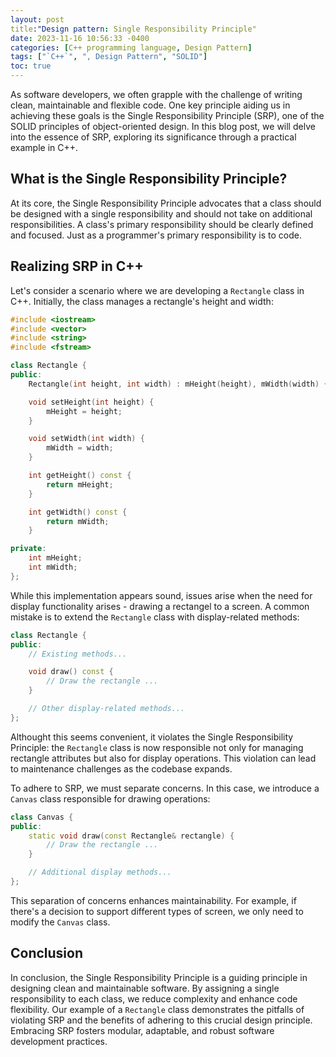 ```yaml
---
layout: post
title:"Design pattern: Single Responsibility Principle"
date: 2023-11-16 10:56:33 -0400
categories: [C++ programming language, Design Pattern]
tags: ["`C++`", ", Design Pattern", "SOLID"]
toc: true
---
```


As software developers, we often grapple with the challenge of writing clean, maintainable and flexible code. One key principle aiding us in achieving these goals is the Single Responsibility Principle (SRP), one of the SOLID principles of object-oriented design. In this blog post, we will delve into the essence of SRP, exploring its significance through a practical example in C++.

## What is the Single Responsibility Principle?
At its core, the Single Responsibility Principle advocates that a class should be designed with a single responsibility and should not take on additional responsibilities. A class's primary responsibility should be clearly defined and focused. Just as a programmer's primary responsibility is to code.


## Realizing SRP in C++
Let's consider a scenario where we are developing a `Rectangle` class in C++. Initially, the class manages a rectangle's height and width:

```C++
#include <iostream>
#include <vector>
#include <string>
#include <fstream>

class Rectangle {
public:
    Rectangle(int height, int width) : mHeight(height), mWidth(width) {}

    void setHeight(int height) {
        mHeight = height;
    }

    void setWidth(int width) {
        mWidth = width;
    }

    int getHeight() const {
        return mHeight;
    }

    int getWidth() const {
        return mWidth;
    }

private:
    int mHeight;
    int mWidth;
};
```


While this implementation appears sound, issues arise when the need for display functionality arises - drawing a rectangel to a screen. A common mistake is to extend the `Rectangle` class with display-related methods:

```C++
class Rectangle {
public:
    // Existing methods...

    void draw() const {
        // Draw the rectangle ...
    }

    // Other display-related methods...
};
```


Althought this seems convenient, it violates the Single Responsibility Principle: the `Rectangle` class is now responsible not only for managing rectangle attributes but also for display operations. This violation can lead to maintenance challenges as the codebase expands.


To adhere to SRP, we must separate concerns. In this case, we introduce a `Canvas` class responsible for drawing operations:

```C++
class Canvas {
public:
    static void draw(const Rectangle& rectangle) {
        // Draw the rectangle ...
    }

    // Additional display methods...
};
```

This separation of concerns enhances maintainability. For example, if there's a decision to support different types of screen, we only need to modify the `Canvas` class.


## Conclusion
In conclusion, the Single Responsibility Principle is a guiding principle in designing clean and maintainable software. By assigning a single responsibility to each class, we reduce complexity and enhance code flexibility. Our example of a `Rectangle` class demonstrates the pitfalls of violating SRP and the benefits of adhering to this crucial design principle. Embracing SRP fosters modular, adaptable, and robust software development practices.